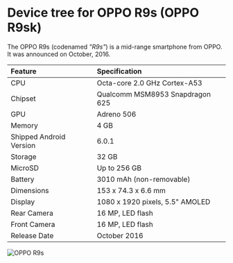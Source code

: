 Device tree for OPPO R9s (OPPO R9sk)
===========================================

The OPPO R9s (codenamed _"R9s"_) is a mid-range smartphone from OPPO.
It was announced on October, 2016.

| Feature                 | Specification                     |
| :---------------------- | :-------------------------------- |
| CPU                     | Octa-core 2.0 GHz Cortex-A53      |
| Chipset                 | Qualcomm MSM8953 Snapdragon 625   |
| GPU                     | Adreno 506                        |
| Memory                  | 4 GB                              |
| Shipped Android Version | 6.0.1                             |
| Storage                 | 32 GB                             |
| MicroSD                 | Up to 256 GB                      |
| Battery                 | 3010 mAh (non-removable)          |
| Dimensions              | 153 x 74.3 x 6.6 mm               |
| Display                 | 1080 x 1920 pixels, 5.5" AMOLED   |
| Rear Camera             | 16 MP, LED flash                  |
| Front Camera            | 16 MP, LED flash                  |
| Release Date            | October 2016                      |

![OPPO R9s](https://assorted.downloads.oppo.com/static/assets/images/products/r9s/m/sec-1-mobile-ea460caa3d85ad3df01baa3e1aeeac6f40b5edbd.jpg "OPPO R9s")
